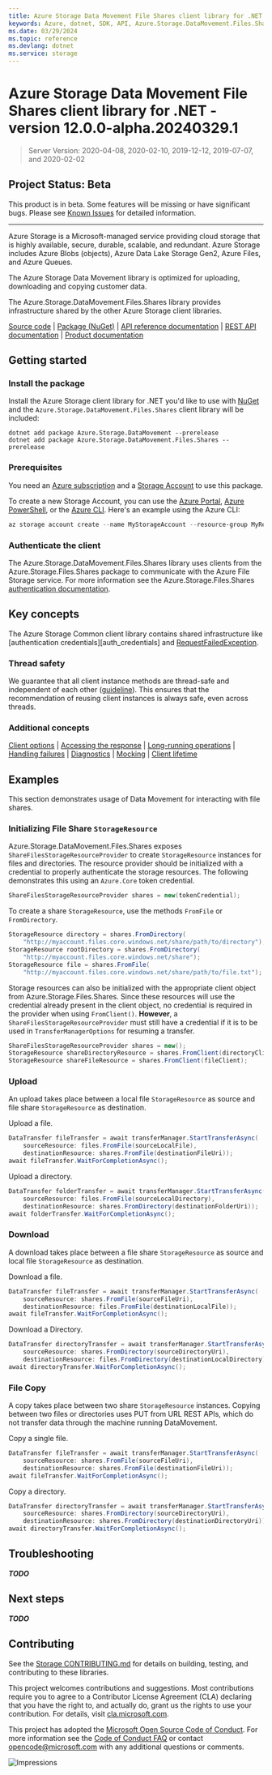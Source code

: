 ```yaml
---
title: Azure Storage Data Movement File Shares client library for .NET
keywords: Azure, dotnet, SDK, API, Azure.Storage.DataMovement.Files.Shares, storage
ms.date: 03/29/2024
ms.topic: reference
ms.devlang: dotnet
ms.service: storage
---
```

# Azure Storage Data Movement File Shares client library for .NET - version 12.0.0-alpha.20240329.1 


> Server Version: 2020-04-08, 2020-02-10, 2019-12-12, 2019-07-07, and 2020-02-02

## Project Status: Beta

This product is in beta. Some features will be missing or have significant bugs. Please see [Known Issues](https://github.com/Azure/azure-sdk-for-net/blob/main/sdk/storage/Azure.Storage.DataMovement/KnownIssues.md) for detailed information.

---

Azure Storage is a Microsoft-managed service providing cloud storage that is
highly available, secure, durable, scalable, and redundant. Azure Storage
includes Azure Blobs (objects), Azure Data Lake Storage Gen2, Azure Files,
and Azure Queues.

The Azure Storage Data Movement library is optimized for uploading, downloading and
copying customer data.

The Azure.Storage.DataMovement.Files.Shares library provides infrastructure shared by the other
Azure Storage client libraries.

[Source code][source] | [Package (NuGet)][package] | [API reference documentation][docs] | [REST API documentation][rest_docs] | [Product documentation][product_docs]

## Getting started

### Install the package

Install the Azure Storage client library for .NET you'd like to use with
[NuGet][nuget] and the `Azure.Storage.DataMovement.Files.Shares` client library will be included:

```dotnetcli
dotnet add package Azure.Storage.DataMovement --prerelease
dotnet add package Azure.Storage.DataMovement.Files.Shares --prerelease
```

### Prerequisites

You need an [Azure subscription][azure_sub] and a
[Storage Account][storage_account_docs] to use this package.

To create a new Storage Account, you can use the [Azure Portal][storage_account_create_portal],
[Azure PowerShell][storage_account_create_ps], or the [Azure CLI][storage_account_create_cli].
Here's an example using the Azure CLI:

```Powershell
az storage account create --name MyStorageAccount --resource-group MyResourceGroup --location westus --sku Standard_LRS
```

### Authenticate the client
The Azure.Storage.DataMovement.Files.Shares library uses clients from the Azure.Storage.Files.Shares package to communicate with the Azure File Storage service. For more information see the Azure.Storage.Files.Shares [authentication documentation](https://github.com/Azure/azure-sdk-for-net/tree/main/sdk/storage/Azure.Storage.Files.Shares#authenticate-the-client).

## Key concepts

The Azure Storage Common client library contains shared infrastructure like
[authentication credentials][auth_credentials] and [RequestFailedException][RequestFailedException].

### Thread safety
We guarantee that all client instance methods are thread-safe and independent of each other ([guideline](https://azure.github.io/azure-sdk/dotnet_introduction.html#dotnet-service-methods-thread-safety)). This ensures that the recommendation of reusing client instances is always safe, even across threads.

### Additional concepts
<!-- CLIENT COMMON BAR -->
[Client options](https://github.com/Azure/azure-sdk-for-net/blob/main/sdk/core/Azure.Core/README.md#configuring-service-clients-using-clientoptions) |
[Accessing the response](https://github.com/Azure/azure-sdk-for-net/blob/main/sdk/core/Azure.Core/README.md#accessing-http-response-details-using-responset) |
[Long-running operations](https://github.com/Azure/azure-sdk-for-net/blob/main/sdk/core/Azure.Core/README.md#consuming-long-running-operations-using-operationt) |
[Handling failures](https://github.com/Azure/azure-sdk-for-net/blob/main/sdk/core/Azure.Core/README.md#reporting-errors-requestfailedexception) |
[Diagnostics](https://github.com/Azure/azure-sdk-for-net/blob/main/sdk/core/Azure.Core/samples/Diagnostics.md) |
[Mocking](https://learn.microsoft.com/dotnet/azure/sdk/unit-testing-mocking) |
[Client lifetime](https://devblogs.microsoft.com/azure-sdk/lifetime-management-and-thread-safety-guarantees-of-azure-sdk-net-clients/)
<!-- CLIENT COMMON BAR -->

## Examples

This section demonstrates usage of Data Movement for interacting with file shares.

### Initializing File Share `StorageResource`

Azure.Storage.DataMovement.Files.Shares exposes `ShareFilesStorageResourceProvider` to create `StorageResource` instances for files and directories. The resource provider should be initialized with a credential to properly authenticate the storage resources. The following demonstrates this using an `Azure.Core` token credential.

```C# Snippet:MakeProvider_TokenCredential_Shares
ShareFilesStorageResourceProvider shares = new(tokenCredential);
```

To create a share `StorageResource`, use the methods `FromFile` or `FromDirectory`.

```C# Snippet:ResourceConstruction_Shares
StorageResource directory = shares.FromDirectory(
    "http://myaccount.files.core.windows.net/share/path/to/directory");
StorageResource rootDirectory = shares.FromDirectory(
    "http://myaccount.files.core.windows.net/share");
StorageResource file = shares.FromFile(
    "http://myaccount.files.core.windows.net/share/path/to/file.txt");
```

Storage resources can also be initialized with the appropriate client object from Azure.Storage.Files.Shares. Since these resources will use the credential already present in the client object, no credential is required in the provider when using `FromClient()`. **However**, a `ShareFilesStorageResourceProvider` must still have a credential if it is to be used in `TransferManagerOptions` for resuming a transfer.

```C# Snippet:ResourceConstruction_FromClients_Shares
ShareFilesStorageResourceProvider shares = new();
StorageResource shareDirectoryResource = shares.FromClient(directoryClient);
StorageResource shareFileResource = shares.FromClient(fileClient);
```

### Upload

An upload takes place between a local file `StorageResource` as source and file share `StorageResource` as destination.

Upload a file.

```C# Snippet:SimplefileUpload_Shares
DataTransfer fileTransfer = await transferManager.StartTransferAsync(
    sourceResource: files.FromFile(sourceLocalFile),
    destinationResource: shares.FromFile(destinationFileUri));
await fileTransfer.WaitForCompletionAsync();
```

Upload a directory.

```C# Snippet:SimpleDirectoryUpload_Shares
DataTransfer folderTransfer = await transferManager.StartTransferAsync(
    sourceResource: files.FromFile(sourceLocalDirectory),
    destinationResource: shares.FromDirectory(destinationFolderUri));
await folderTransfer.WaitForCompletionAsync();
```

### Download

A download takes place between a file share `StorageResource` as source and local file `StorageResource` as destination.

Download a file.

```C# Snippet:SimpleFileDownload_Shares
DataTransfer fileTransfer = await transferManager.StartTransferAsync(
    sourceResource: shares.FromFile(sourceFileUri),
    destinationResource: files.FromFile(destinationLocalFile));
await fileTransfer.WaitForCompletionAsync();
```

Download a Directory.

```C# Snippet:SimpleDirectoryDownload_Shares
DataTransfer directoryTransfer = await transferManager.StartTransferAsync(
    sourceResource: shares.FromDirectory(sourceDirectoryUri),
    destinationResource: files.FromDirectory(destinationLocalDirectory));
await directoryTransfer.WaitForCompletionAsync();
```

### File Copy

A copy takes place between two share `StorageResource` instances. Copying between two files or directories uses PUT from URL REST APIs, which do not transfer data through the machine running DataMovement.

Copy a single file.

```C# Snippet:s2sCopyFile_Shares
DataTransfer fileTransfer = await transferManager.StartTransferAsync(
    sourceResource: shares.FromFile(sourceFileUri),
    destinationResource: shares.FromFile(destinationFileUri));
await fileTransfer.WaitForCompletionAsync();
```

Copy a directory.

```C# Snippet:s2sCopyDirectory_Shares
DataTransfer directoryTransfer = await transferManager.StartTransferAsync(
    sourceResource: shares.FromDirectory(sourceDirectoryUri),
    destinationResource: shares.FromDirectory(destinationDirectoryUri));
await directoryTransfer.WaitForCompletionAsync();
```

## Troubleshooting

***TODO***

## Next steps

***TODO***

## Contributing

See the [Storage CONTRIBUTING.md][storage_contrib] for details on building,
testing, and contributing to these libraries.

This project welcomes contributions and suggestions.  Most contributions require
you to agree to a Contributor License Agreement (CLA) declaring that you have
the right to, and actually do, grant us the rights to use your contribution. For
details, visit [cla.microsoft.com][cla].

This project has adopted the [Microsoft Open Source Code of Conduct][coc].
For more information see the [Code of Conduct FAQ][coc_faq]
or contact [opencode@microsoft.com][coc_contact] with any
additional questions or comments.

![Impressions](https://azure-sdk-impressions.azurewebsites.net/api/impressions/azure-sdk-for-net%2Fsdk%2Fstorage%2FAzure.Storage.Common%2FREADME.png)

<!-- LINKS -->
[source]: https://github.com/Azure/azure-sdk-for-net/tree/main/sdk/storage/Azure.Storage.Common/src
[package]: https://www.nuget.org/packages/Azure.Storage.Common/
[docs]: /dotnet/api/azure.storage
[rest_docs]: /rest/api/storageservices/
[product_docs]: /azure/storage/
[nuget]: https://www.nuget.org/
[storage_account_docs]: /azure/storage/common/storage-account-overview
[storage_account_create_ps]: /azure/storage/common/storage-quickstart-create-account?tabs=azure-powershell
[storage_account_create_cli]: /azure/storage/common/storage-quickstart-create-account?tabs=azure-cli
[storage_account_create_portal]: /azure/storage/common/storage-quickstart-create-account?tabs=azure-portal
[azure_cli]: /cli/azure
[azure_sub]: https://azure.microsoft.com/free/dotnet/
[RequestFailedException]: https://github.com/Azure/azure-sdk-for-net/tree/main/sdk/core/Azure.Core/src/RequestFailedException.cs
[error_codes]: /rest/api/storageservices/common-rest-api-error-codes
[samples]: https://github.com/Azure/azure-sdk-for-net/tree/main/sdk/storage/Azure.Storage.DataMovement.Files.Shares/samples
[storage_contrib]: https://github.com/Azure/azure-sdk-for-net/blob/main/sdk/storage/CONTRIBUTING.md
[cla]: https://cla.microsoft.com
[coc]: https://opensource.microsoft.com/codeofconduct/
[coc_faq]: https://opensource.microsoft.com/codeofconduct/faq/
[coc_contact]: mailto:opencode@microsoft.com

